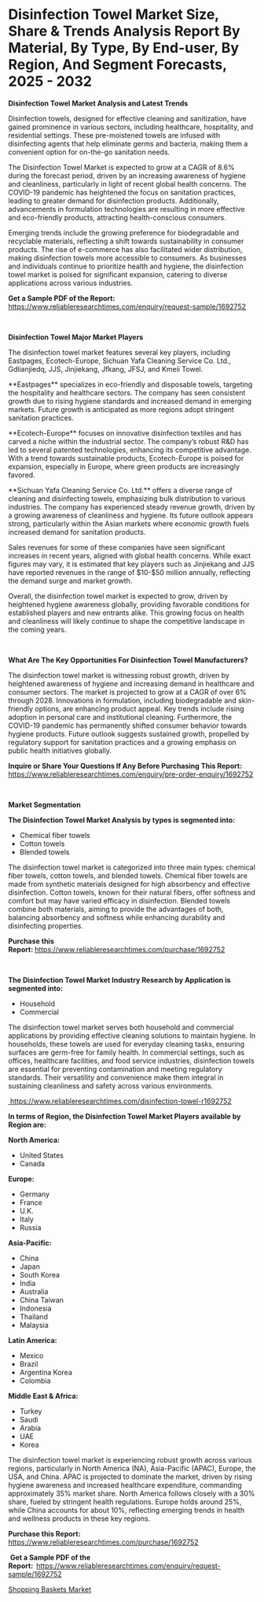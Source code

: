 <p><h1>Disinfection Towel Market Size, Share & Trends Analysis Report By Material, By Type, By End-user, By Region, And Segment Forecasts, 2025 - 2032</h1></p><p><strong>Disinfection Towel Market Analysis and Latest Trends</strong></p>
<p><p>Disinfection towels, designed for effective cleaning and sanitization, have gained prominence in various sectors, including healthcare, hospitality, and residential settings. These pre-moistened towels are infused with disinfecting agents that help eliminate germs and bacteria, making them a convenient option for on-the-go sanitation needs.</p><p>The Disinfection Towel Market is expected to grow at a CAGR of 8.6% during the forecast period, driven by an increasing awareness of hygiene and cleanliness, particularly in light of recent global health concerns. The COVID-19 pandemic has heightened the focus on sanitation practices, leading to greater demand for disinfection products. Additionally, advancements in formulation technologies are resulting in more effective and eco-friendly products, attracting health-conscious consumers.</p><p>Emerging trends include the growing preference for biodegradable and recyclable materials, reflecting a shift towards sustainability in consumer products. The rise of e-commerce has also facilitated wider distribution, making disinfection towels more accessible to consumers. As businesses and individuals continue to prioritize health and hygiene, the disinfection towel market is poised for significant expansion, catering to diverse applications across various industries.</p></p>
<p><strong>Get a Sample PDF of the Report:&nbsp;</strong> <a href="https://www.reliableresearchtimes.com/enquiry/request-sample/1692752?utm_campaign=1581&utm_medium=2&utm_source=Github&utm_content=ia&utm_term=04042025&utm_id=disinfection-towel">https://www.reliableresearchtimes.com/enquiry/request-sample/1692752</a></p>
<p>&nbsp;</p>
<p><strong>Disinfection Towel Major Market Players</strong></p>
<p><p>The disinfection towel market features several key players, including Eastpages, Ecotech-Europe, Sichuan Yafa Cleaning Service Co. Ltd., Gdlianjiedq, JJS, Jinjiekang, Jfkang, JFSJ, and Kmeii Towel. </p><p>**Eastpages** specializes in eco-friendly and disposable towels, targeting the hospitality and healthcare sectors. The company has seen consistent growth due to rising hygiene standards and increased demand in emerging markets. Future growth is anticipated as more regions adopt stringent sanitation practices.</p><p>**Ecotech-Europe** focuses on innovative disinfection textiles and has carved a niche within the industrial sector. The company’s robust R&D has led to several patented technologies, enhancing its competitive advantage. With a trend towards sustainable products, Ecotech-Europe is poised for expansion, especially in Europe, where green products are increasingly favored.</p><p>**Sichuan Yafa Cleaning Service Co. Ltd.** offers a diverse range of cleaning and disinfecting towels, emphasizing bulk distribution to various industries. The company has experienced steady revenue growth, driven by a growing awareness of cleanliness and hygiene. Its future outlook appears strong, particularly within the Asian markets where economic growth fuels increased demand for sanitation products.</p><p>Sales revenues for some of these companies have seen significant increases in recent years, aligned with global health concerns. While exact figures may vary, it is estimated that key players such as Jinjiekang and JJS have reported revenues in the range of $10-$50 million annually, reflecting the demand surge and market growth.</p><p>Overall, the disinfection towel market is expected to grow, driven by heightened hygiene awareness globally, providing favorable conditions for established players and new entrants alike. This growing focus on health and cleanliness will likely continue to shape the competitive landscape in the coming years.</p></p>
<p>&nbsp;</p>
<p><strong>What Are The Key Opportunities For Disinfection Towel Manufacturers?</strong></p>
<p><p>The disinfection towel market is witnessing robust growth, driven by heightened awareness of hygiene and increasing demand in healthcare and consumer sectors. The market is projected to grow at a CAGR of over 6% through 2028. Innovations in formulation, including biodegradable and skin-friendly options, are enhancing product appeal. Key trends include rising adoption in personal care and institutional cleaning. Furthermore, the COVID-19 pandemic has permanently shifted consumer behavior towards hygiene products. Future outlook suggests sustained growth, propelled by regulatory support for sanitation practices and a growing emphasis on public health initiatives globally.</p></p>
<p><strong>Inquire or Share Your Questions If Any Before Purchasing This Report:</strong> <a href="https://www.reliableresearchtimes.com/enquiry/pre-order-enquiry/1692752?utm_campaign=1581&utm_medium=2&utm_source=Github&utm_content=ia&utm_term=04042025&utm_id=disinfection-towel">https://www.reliableresearchtimes.com/enquiry/pre-order-enquiry/1692752</a></p>
<p>&nbsp;</p>
<p><strong>Market Segmentation</strong></p>
<p><strong>The Disinfection Towel Market Analysis by types is segmented into:</strong></p>
<p><ul><li>Chemical fiber towels</li><li>Cotton towels</li><li>Blended towels</li></ul></p>
<p><p>The disinfection towel market is categorized into three main types: chemical fiber towels, cotton towels, and blended towels. Chemical fiber towels are made from synthetic materials designed for high absorbency and effective disinfection. Cotton towels, known for their natural fibers, offer softness and comfort but may have varied efficacy in disinfection. Blended towels combine both materials, aiming to provide the advantages of both, balancing absorbency and softness while enhancing durability and disinfecting properties.</p></p>
<p><strong>Purchase this Report:&nbsp;</strong><a href="https://www.reliableresearchtimes.com/purchase/1692752?utm_campaign=1581&utm_medium=2&utm_source=Github&utm_content=ia&utm_term=04042025&utm_id=disinfection-towel">https://www.reliableresearchtimes.com/purchase/1692752</a></p>
<p>&nbsp;</p>
<p><strong>The Disinfection Towel Market Industry Research by Application is segmented into:</strong></p>
<p><ul><li>Household</li><li>Commercial</li></ul></p>
<p><p>The disinfection towel market serves both household and commercial applications by providing effective cleaning solutions to maintain hygiene. In households, these towels are used for everyday cleaning tasks, ensuring surfaces are germ-free for family health. In commercial settings, such as offices, healthcare facilities, and food service industries, disinfection towels are essential for preventing contamination and meeting regulatory standards. Their versatility and convenience make them integral in sustaining cleanliness and safety across various environments.</p></p>
<p><a href="https://www.reliableresearchtimes.com/disinfection-towel-r1692752?utm_campaign=1581&utm_medium=2&utm_source=Github&utm_content=ia&utm_term=04042025&utm_id=disinfection-towel">&nbsp;https://www.reliableresearchtimes.com/disinfection-towel-r1692752</a></p>
<p><strong>In terms of Region, the Disinfection Towel Market Players available by Region are:</strong></p>
<p>
    <p> <strong> North America: </strong>
        <ul>
            <li>United States</li>
            <li>Canada</li>
        </ul>
        </p> 
    <p> <strong> Europe: </strong>
        <ul>
            <li>Germany</li>
            <li>France</li>
            <li>U.K.</li>
            <li>Italy</li>
            <li>Russia</li>
        </ul>
        </p> 
    <p> <strong> Asia-Pacific: </strong>
        <ul>
            <li>China</li>
            <li>Japan</li>
            <li>South Korea</li>
            <li>India</li>
            <li>Australia</li>
            <li>China Taiwan</li>
            <li>Indonesia</li>
            <li>Thailand</li>
            <li>Malaysia</li>
        </ul>
        </p> 
    <p> <strong> Latin America: </strong>
        <ul>
            <li>Mexico</li>
            <li>Brazil</li>
            <li>Argentina Korea</li>
            <li>Colombia</li>
        </ul>
        </p> 
    <p> <strong> Middle East & Africa: </strong>
        <ul>
            <li>Turkey</li>
            <li>Saudi</li>
            <li>Arabia</li>
            <li>UAE</li>
            <li>Korea</li>
        </ul>
    </p>
    </p>
<p><p>The disinfection towel market is experiencing robust growth across various regions, particularly in North America (NA), Asia-Pacific (APAC), Europe, the USA, and China. APAC is projected to dominate the market, driven by rising hygiene awareness and increased healthcare expenditure, commanding approximately 35% market share. North America follows closely with a 30% share, fueled by stringent health regulations. Europe holds around 25%, while China accounts for about 10%, reflecting emerging trends in health and wellness products in these key regions.</p></p>
<p><strong>Purchase this Report: </strong><a href="https://www.reliableresearchtimes.com/purchase/1692752?utm_campaign=1581&utm_medium=2&utm_source=Github&utm_content=ia&utm_term=04042025&utm_id=disinfection-towel">https://www.reliableresearchtimes.com/purchase/1692752</a></p>
<p>&nbsp;<strong>Get a Sample PDF of the Report:&nbsp;&nbsp;</strong><a href="https://www.reliableresearchtimes.com/enquiry/request-sample/1692752?utm_campaign=1581&utm_medium=2&utm_source=Github&utm_content=ia&utm_term=04042025&utm_id=disinfection-towel">https://www.reliableresearchtimes.com/enquiry/request-sample/1692752</a></p>
<p><strong></strong></p>
<p><p><a href="https://github.com/oliffzillamv/Market-Research-Report-List-1/blob/main/shopping-baskets-market.md?utm_campaign=1581&utm_medium=2&utm_source=Github&utm_content=ia&utm_term=04042025&utm_id=disinfection-towel">Shopping Baskets Market</a></p></p>